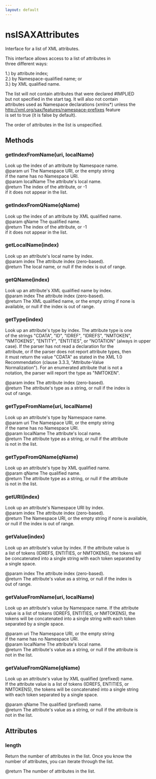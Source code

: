 ```yaml
---
layout: default
---
```


# nsISAXAttributes #
  
Interface for a list of XML attributes.  
  
This interface allows access to a list of attributes in  
three different ways:  
  
1.) by attribute index;  
2.) by Namespace-qualified name; or  
3.) by XML qualified name.  
  
The list will not contain attributes that were declared #IMPLIED  
but not specified in the start tag.  It will also not contain  
attributes used as Namespace declarations (xmlns*) unless the  
http://xml.org/sax/features/namespace-prefixes feature  
is set to true (it is false by default).  
  
The order of attributes in the list is unspecified.  
  

## Methods ##

### getIndexFromName(uri, localName) ###
  
Look up the index of an attribute by Namespace name.  
@param uri The Namespace URI, or the empty string  
           if the name has no Namespace URI.  
@param localName The attribute's local name.  
@return The index of the attribute, or -1  
        if it does not appear in the list.  
  

### getIndexFromQName(qName) ###
  
Look up the index of an attribute by XML qualified name.  
@param qName The qualified name.  
@return The index of the attribute, or -1  
        if it does not appear in the list.  
  

### getLocalName(index) ###
  
Look up an attribute's local name by index.  
@param index The attribute index (zero-based).  
@return The local name, or null if the index is out of range.  
  

### getQName(index) ###
  
Look up an attribute's XML qualified name by index.  
@param index The attribute index (zero-based).  
@return The XML qualified name, or the empty string if none is  
        available, or null if the index is out of range.  
  

### getType(index) ###
  
Look up an attribute's type by index. The attribute type is one  
of the strings "CDATA", "ID", "IDREF", "IDREFS", "NMTOKEN",  
"NMTOKENS", "ENTITY", "ENTITIES", or "NOTATION" (always in upper  
case). If the parser has not read a declaration for the  
attribute, or if the parser does not report attribute types, then  
it must return the value "CDATA" as stated in the XML 1.0  
Recommendation (clause 3.3.3, "Attribute-Value  
Normalization"). For an enumerated attribute that is not a  
notation, the parser will report the type as "NMTOKEN".  
  
@param index The attribute index (zero-based).  
@return The attribute's type as a string, or null if the index is  
        out of range.  
  

### getTypeFromName(uri, localName) ###
  
Look up an attribute's type by Namespace name.  
@param uri The Namespace URI, or the empty string  
            if the name has no Namespace URI.  
@param localName The attribute's local name.  
@return The attribute type as a string, or null if the attribute  
        is not in the list.  
  

### getTypeFromQName(qName) ###
  
Look up an attribute's type by XML qualified name.  
@param qName The qualified name.  
@return The attribute type as a string, or null if the attribute  
        is not in the list.  
  

### getURI(index) ###
  
Look up an attribute's Namespace URI by index.  
@param index The attribute index (zero-based).  
@return The Namespace URI, or the empty string if none is available,  
        or null if the index is out of range.  
  

### getValue(index) ###
  
Look up an attribute's value by index.  If the attribute value is  
a list of tokens (IDREFS, ENTITIES, or NMTOKENS), the tokens will  
be concatenated into a single string with each token separated by  
a single space.  
  
@param index The attribute index (zero-based).  
@return The attribute's value as a string, or null if the index is  
        out of range.  
  

### getValueFromName(uri, localName) ###
  
Look up an attribute's value by Namespace name.  If the attribute  
value is a list of tokens (IDREFS, ENTITIES, or NMTOKENS), the  
tokens will be concatenated into a single string with each token  
separated by a single space.  
  
@param uri The Namespace URI, or the empty string  
            if the name has no Namespace URI.  
@param localName The attribute's local name.  
@return The attribute's value as a string, or null if the attribute is  
        not in the list.  
  

### getValueFromQName(qName) ###
  
Look up an attribute's value by XML qualified (prefixed) name.  
If the attribute value is a list of tokens (IDREFS, ENTITIES, or  
NMTOKENS), the tokens will be concatenated into a single string  
with each token separated by a single space.  
  
@param qName The qualified (prefixed) name.  
@return The attribute's value as a string, or null if the attribute is  
        not in the list.  
  

## Attributes ##

### length ###
  
Return the number of attributes in the list. Once you know the  
number of attributes, you can iterate through the list.  
  
@return The number of attributes in the list.  
  
